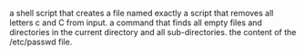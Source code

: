 a shell script that creates a file named exactly 
a script that removes all letters c and C from input.
a command that finds all empty files and directories in the current directory and all sub-directories.
 the content of the /etc/passwd file.
